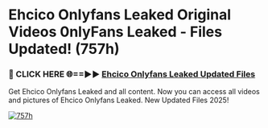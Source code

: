 # Ehcico Onlyfans Leaked Original Videos 0nlyFans Leaked - Files Updated! (757h)

<h3>🔴 CLICK HERE 🌐==►► <a href="https://tinyurl.com/2jnfzry5" rel="nofollow">Ehcico Onlyfans Leaked Updated Files</a></h3>

Get Ehcico Onlyfans Leaked and all content. Now you can access all videos and pictures of Ehcico Onlyfans Leaked. New Updated Files 2025!

[![757h](https://i.imgur.com/GyGTBgg.gif)](https://tinyurl.com/2jnfzry5)
